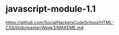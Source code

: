 # javascript-module-1.1

https://github.com/SocialHackersCodeSchool/HTML-CSS/blob/master/Week3/MAKEME.md
